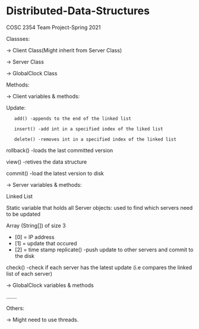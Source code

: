 # Distributed-Data-Structures
COSC 2354 Team Project-Spring 2021

Classses:

-> Client Class(Might inherit from Server Class)

-> Server Class

-> GlobalClock Class

Methods:

-> Client variables & methods: 

Update:
       
       
       add() -appends to the end of the linked list
       
       insert() -add int in a specified index of the liked list
       
       delete() -removes int in a specified index of the linked list
       

rollback() -loads the last committed version

view() -retives the data structure

commit() -load the latest version to disk

-> Server variables & methods:

Linked List<int>

Static variable that holds all Server objects: used to find which servers need to be updated

Array (String[]) of size 3
- [0] = IP address 
- [1] = update that occured
- [2] = time stamp
replicate() -push update to other servers and commit to the disk

check() -check if each server has the latest update (i.e compares the linked list of each server)

-> GlobalClock variables & methods

.......

Others:

-> Might need to use threads.
